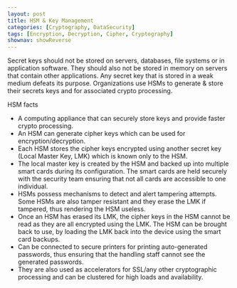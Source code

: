 ```yaml
---
layout: post
title: HSM & Key Management
categories: [Cryptography, DataSecurity]
tags: [Encryption, Decryption, Cipher, Cryptography]
shownav: showReverse
---
```


Secret keys should not be stored on servers, databases, file systems or in application software. They should also not be stored in memory on servers that contain other applications. Any secret key that is stored in a weak medium defeats its purpose. Organizations use HSMs to generate & store their secrets keys and for associated crypto processing.

HSM facts
- A computing appliance that can securely store keys and provide faster crypto processing.
- An HSM can generate cipher keys which can be used for encryption/decryption. 
- Each HSM stores the cipher keys encrypted using another secret key (Local Master Key, LMK) which is known only to the HSM.
- The local master key is created by the HSM and backed up into multiple smart cards during its configuration. The smart cards are held securely with the security team ensuring that not all cards are accessible to one individual.
- HSMs possess mechanisms to detect and alert tampering attempts. Some HSMs are also tamper resistant and they erase the LMK if tampered, thus rendering the HSM useless.
- Once an HSM has erased its LMK, the cipher keys in the HSM cannot be read as they are all encrypted using the LMK. The HSM can be brought back to use, by loading the LMK back into the device using the smart card backups.
- Can be connected to secure printers for printing auto-generated passwords, thus ensuring that the handling staff cannot see the generated passwords.
- They are also used as accelerators for SSL/any other cryptographic processing and can be clustered for high loads and availability.